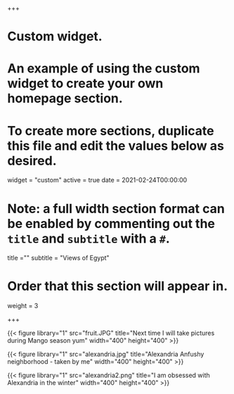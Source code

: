 
+++
# Custom widget.
# An example of using the custom widget to create your own homepage section.
# To create more sections, duplicate this file and edit the values below as desired.
widget = "custom"
active = true
date = 2021-02-24T00:00:00

# Note: a full width section format can be enabled by commenting out the `title` and `subtitle` with a `#`.
title =""
subtitle = "Views of Egypt"

# Order that this section will appear in.
weight = 3


+++


{{< figure library="1" src="fruit.JPG" title="Next time I will take pictures during Mango season yum" width="400" height="400" >}}

{{< figure library="1" src="alexandria.jpg" title="Alexandria Anfushy neighborhood - taken by me" width="400" height="400" >}}

{{< figure library="1" src="alexandria2.png" title="I am obsessed with Alexandria in the winter" width="400" height="400" >}}

